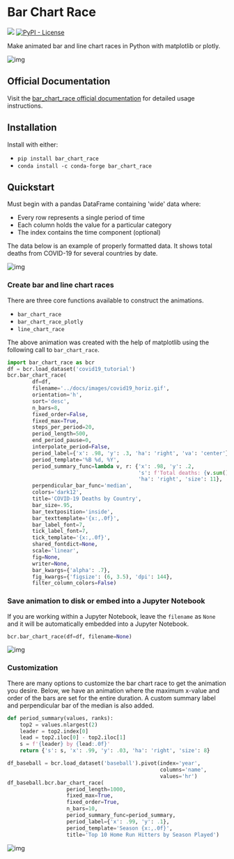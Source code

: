 # Bar Chart Race

[![](https://img.shields.io/pypi/v/bar_chart_race)](https://pypi.org/project/bar_chart_race)
[![PyPI - License](https://img.shields.io/pypi/l/bar_chart_race)](LICENSE)

Make animated bar and line chart races in Python with matplotlib or plotly.

![img](https://github.com/dexplo/bar_chart_race/raw/gh-pages/images/covid19_horiz.gif)

## Official Documentation

Visit the [bar_chart_race official documentation](https://www.dexplo.org/bar_chart_race) for detailed usage instructions.

## Installation

Install with either:

* `pip install bar_chart_race`
* `conda install -c conda-forge bar_chart_race`

## Quickstart

Must begin with a pandas DataFrame containing 'wide' data where:

* Every row represents a single period of time
* Each column holds the value for a particular category
* The index contains the time component (optional)
  
The data below is an example of properly formatted data. It shows total deaths from COVID-19 for several countries by date.

![img](https://github.com/dexplo/bar_chart_race/raw/gh-pages/images/wide_data.png)

### Create bar and line chart races

There are three core functions available to construct the animations.

* `bar_chart_race`
* `bar_chart_race_plotly`
* `line_chart_race`

The above animation was created with the help of matplotlib using the following call to `bar_chart_race`.

```python
import bar_chart_race as bcr
df = bcr.load_dataset('covid19_tutorial')
bcr.bar_chart_race(
        df=df, 
        filename='../docs/images/covid19_horiz.gif', 
        orientation='h', 
        sort='desc', 
        n_bars=8, 
        fixed_order=False, 
        fixed_max=True, 
        steps_per_period=20, 
        period_length=500, 
        end_period_pause=0,
        interpolate_period=False, 
        period_label={'x': .98, 'y': .3, 'ha': 'right', 'va': 'center'}, 
        period_template='%B %d, %Y', 
        period_summary_func=lambda v, r: {'x': .98, 'y': .2, 
                                          's': f'Total deaths: {v.sum():,.0f}', 
                                          'ha': 'right', 'size': 11}, 
        perpendicular_bar_func='median', 
        colors='dark12', 
        title='COVID-19 Deaths by Country', 
        bar_size=.95, 
        bar_textposition='inside',
        bar_texttemplate='{x:,.0f}', 
        bar_label_font=7, 
        tick_label_font=7, 
        tick_template='{x:,.0f}',
        shared_fontdict=None, 
        scale='linear', 
        fig=None, 
        writer=None, 
        bar_kwargs={'alpha': .7},
        fig_kwargs={'figsize': (6, 3.5), 'dpi': 144},
        filter_column_colors=False) 
```

### Save animation to disk or embed into a Jupyter Notebook

If you are working within a Jupyter Notebook, leave the `filename` as `None` and it will be automatically embedded into a Jupyter Notebook.

```python
bcr.bar_chart_race(df=df, filename=None)
```

![img](https://github.com/dexplo/bar_chart_race/raw/gh-pages/images/bcr_notebook.png)

### Customization

There are many options to customize the bar chart race to get the animation you desire. Below, we have an animation where the maximum x-value and order of the bars are set for the entire duration. A custom summary label and perpendicular bar of the median is also added.

```python
def period_summary(values, ranks):
    top2 = values.nlargest(2)
    leader = top2.index[0]
    lead = top2.iloc[0] - top2.iloc[1]
    s = f'{leader} by {lead:.0f}'
    return {'s': s, 'x': .99, 'y': .03, 'ha': 'right', 'size': 8}

df_baseball = bcr.load_dataset('baseball').pivot(index='year',
                                                 columns='name',
                                                 values='hr')
df_baseball.bcr.bar_chart_race(
                   period_length=1000,
                   fixed_max=True, 
                   fixed_order=True, 
                   n_bars=10,
                   period_summary_func=period_summary,
                   period_label={'x': .99, 'y': .1},
                   period_template='Season {x:,.0f}',
                   title='Top 10 Home Run Hitters by Season Played')
```

![img](https://github.com/dexplo/bar_chart_race/blob/gh-pages/images/social_share_small.gif)
